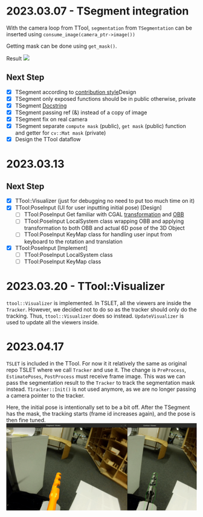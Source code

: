 # 2023.03.07 - TSegment integration
With the camera loop from TTool, `segmentation` from `TSegmentation` can be inserted using `consume_image(camera_ptr->image())`

Getting mask can be done using `get_mask()`.

Result
![](2023.03.07/TSegment-integration.gif)

## Next Step
- [x] TSegment according to [contribution style](https://github.com/ibois-epfl/augmented-carpentry/blob/main/CONTRIBUTING.md)Design
- [x] TSegment only exposed functions should be in public otherwise, private
- [x] TSegment [Docstring](https://github.com/ibois-epfl/TSlam/blob/main/src/reconstruction/ts_geometric_solver.hh)
- [X] TSegment passing ref (&) instead of a copy of image
- [x] TSegment fix on real camera
- [x] TSegment separate `compute mask` (public), `get mask` (public) function and getter for `cv::Mat mask` (private)
- [X] Design the TTool dataflow

# 2023.03.13
## Next Step
- [x] TTool::Visualizer (just for debugging no need to put too much time on it)
- [x] TTool:PoseInput (UI for user inputting initial pose) [Design]
    - [ ] TTool:PoseInput Get familiar with CGAL [transformation](https://doc.cgal.org/latest/Kernel_23/classOptimal_bounding_box/index.html) and [OBB](https://doc.cgal.org/latest/Optimal_bounding_box/index.html)
    - [ ] TTool:PoseInput LocalSystem class wrapping OBB and applying transformation to both OBB and actual 6D pose of the 3D Object
    - [ ] TTool:PoseInput KeyMap class for handling user input from keyboard to the rotation and translation
- [x] TTool:PoseInput [Implement]
    - [ ] TTool:PoseInput LocalSystem class
    - [ ] TTool:PoseInput KeyMap class

# 2023.03.20 - TTool::Visualizer
`ttool::Visualizer` is implemented. In TSLET, all the viewers are inside the `Tracker`. However, we decided not to do so as the tracker should only do the tracking. Thus, `ttool::Visualizer` does so instead. `UpdateVisualizer` is used to update all the viewers inside.

# 2023.04.17
`TSLET` is included in the TTool. For now it it relatively the same as original repo TSLET where we call `Tracker` and use it. The change is `PreProcess`, `EstimatePoses`, `PostProcess` must receive frame image. This was we can pass the segmentation result to the `Tracker` to track the segmentation mask instead. `T1racker::Init()` is not used anymore, as we are no longer passing a camera pointer to the tracker.

Here, the initial pose is intentionally set to be a bit off. After the TSegment has the mask, the tracking starts (frame id increases again), and the pose is then fine tuned.
![](2023.04.17/TSLET-integration.gif)